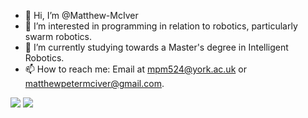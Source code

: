 - 👋 Hi, I’m @Matthew-McIver
- 👀 I’m interested in programming in relation to robotics, particularly swarm robotics.
- 🌱 I’m currently studying towards a Master's degree in Intelligent Robotics.
- 📫 How to reach me: Email at mpm524@york.ac.uk or matthewpetermciver@gmail.com.

<!---
Matthew-McIver/Matthew-McIver is a ✨ special ✨ repository because its `README.md` (this file) appears on your GitHub profile.
You can click the Preview link to take a look at your changes.
--->
![](https://img.shields.io/badge/code-python-international?style=flat&logo=python&logoColor=white&color=2bbc8a)
![](https://img.shields.io/badge/code-c-international?style=flat&logo=c&logoColor=white&color=2bbc8a)
